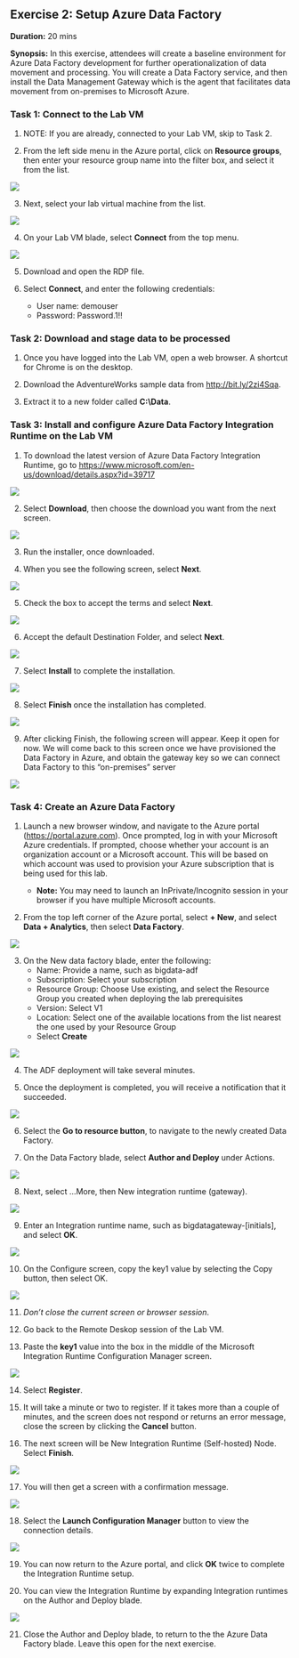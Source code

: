 ## Exercise 2: Setup Azure Data Factory

**Duration:** 20 mins

**Synopsis:** In this exercise, attendees will create a baseline environment for Azure Data Factory development for further operationalization of data movement and processing. You will create a Data Factory service, and then install the Data Management Gateway which is the agent that facilitates data movement from on-premises to Microsoft Azure.

### **Task 1:** Connect to the Lab VM

1.	NOTE: If you are already, connected to your Lab VM, skip to Task 2.

2.	From the left side menu in the Azure portal, click on **Resource groups**, then enter your resource group name into the filter box, and select it from the list.

<img src="../images/adf_select_resource_group.jpg" class="block"/> 

3.  Next, select your lab virtual machine from the list. 

<img src="../images/adf_select_lab_vm.jpg" class="block"/>

4.  On your Lab VM blade, select **Connect** from the top menu. 

<img src="../images/adf_connect_lab_vm.jpg" class="block"/>

5.	Download and open the RDP file.

6.	Select **Connect**, and enter the following credentials:
    * User name: demouser
    * Password: Password.1!!

### **Task 2:** Download and stage data to be processed

1.	Once you have logged into the Lab VM, open a web browser. A shortcut for Chrome is on the desktop.

2.	Download the AdventureWorks sample data from http://bit.ly/2zi4Sqa.

3.	Extract it to a new folder called **C:\Data**.

### **Task 3:** Install and configure Azure Data Factory Integration Runtime on the Lab VM

1.	To download the latest version of Azure Data Factory Integration Runtime, go to https://www.microsoft.com/en-us/download/details.aspx?id=39717

<img src="../images/adf_download_integration_runtime.jpg" class="block"/>

2.	Select **Download**, then choose the download you want from the next screen.

<img src="../images/adf_integration_runtime_choose_download.jpg" class="block"/>

3.	Run the installer, once downloaded.

4.	When you see the following screen, select **Next**. 

<img src="../images/adf_setup_integration_runtime_language.jpg" class="block"/>

5.	Check the box to accept the terms and select **Next**. 

<img src="../images/adf_integration_runtime_accept_terms.jpg" class="block"/>

6.	Accept the default Destination Folder, and select **Next**. 

<img src="../images/adf_integration_runtime_destination_folder.jpg" class="block"/>

7.	Select **Install** to complete the installation. 

<img src="../images/adf_integration_runtime_click_install.jpg" class="block"/>

8.	Select **Finish** once the installation has completed. 

<img src="../images/adf_integration_runtime_finish.jpg" class="block"/>

9.	After clicking Finish, the following screen will appear. Keep it open for now. We will come back to this screen once we have provisioned the Data Factory in Azure, and obtain the gateway key so we can connect Data Factory to this “on-premises” server

<img src="../images/adf_integration_runtime_configure_page_initial.jpg" class="block"/>


### **Task 4:** Create an Azure Data Factory

1.	Launch a new browser window, and navigate to the Azure portal (https://portal.azure.com). Once prompted, log in with your Microsoft Azure credentials. If prompted, choose whether your account is an organization account or a Microsoft account. This will be based on which account was used to provision your Azure subscription that is being used for this lab.
    *	**Note:** You may need to launch an InPrivate/Incognito session in your browser if you have multiple Microsoft accounts.

2.	From the top left corner of the Azure portal, select **+ New**, and select **Data + Analytics**, then select **Data Factory**. 

<img src="../images/adf_select_new_data_factory.jpg" class="block"/>

3.	On the New data factory blade, enter the following:
    *	Name: Provide a name, such as bigdata-adf
    *	Subscription: Select your subscription
    *	Resource Group: Choose Use existing, and select the Resource Group you created when deploying the lab prerequisites
    *	Version: Select V1
    *	Location: Select one of the available locations from the list nearest the one used by your Resource Group
    *	Select **Create**

<img src="../images/adf_create_new_data_factory.jpg" class="block"/>

4.	The ADF deployment will take several minutes.

5.	Once the deployment is completed, you will receive a notification that it succeeded. 

<img src="../images/adf_deployment_succeeded.jpg" class="block"/>

6.	Select the **Go to resource button**, to navigate to the newly created Data Factory.

7.	On the Data Factory blade, select **Author and Deploy** under Actions. 

<img src="../images/adf_select_author_and_deploy.jpg" class="block"/>

8.	Next, select …More, then New integration runtime (gateway).

<img src="../images/adf_select_new_integration_runtime.jpg" class="block"/>

9.	Enter an Integration runtime name, such as bigdatagateway-[initials], and select **OK**. 

<img src="../images/adf_enter_integration_runtime_name.jpg" class="block"/>

10.	On the Configure screen, copy the key1 value by selecting the Copy button, then select OK.

<img src="../images/adf_configure_integration_runtime_copy_key.jpg" class="block"/>

11.	_Don’t close the current screen or browser session_.

12.	Go back to the Remote Deskop session of the Lab VM.

13.	Paste the **key1** value into the box in the middle of the Microsoft Integration Runtime Configuration Manager screen.

<img src="../images/adf_register_integration_runtime_past_key.jpg" class="block"/>

14.	Select **Register**.

15.	It will take a minute or two to register. If it takes more than a couple of minutes, and the screen does not respond or returns an error message, close the screen by clicking the **Cancel** button.

16.	The next screen will be New Integration Runtime (Self-hosted) Node. Select **Finish**. 

<img src="../images/adf_new_integration_runtime_select_finish.jpg" class="block"/>

17.	You will then get a screen with a confirmation message. 

<img src="../images/adf_new_integration_runtime_confirmation.jpg" class="block"/>

18.	Select the **Launch Configuration Manager** button to view the connection details. 

<img src="../images/adf_new_integration_runtime_view_connection_details.jpg" class="block"/>

19.	You can now return to the Azure portal, and click **OK** twice to complete the Integration Runtime setup.

20.	You can view the Integration Runtime by expanding Integration runtimes on the Author and Deploy blade. 

<img src="../images/adf_view_integration_runtime.jpg" class="block"/>

21.	Close the Author and Deploy blade, to return to the the Azure Data Factory blade. Leave this open for the next exercise.

